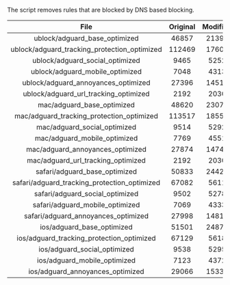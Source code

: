 The script removes rules that are blocked by DNS based blocking.


| File | Original | Modified |
|:----:|:-----:|:-----:|
| ublock/adguard_base_optimized | 46857 | 21390 |
| ublock/adguard_tracking_protection_optimized | 112469 | 17606 |
| ublock/adguard_social_optimized | 9465 | 5252 |
| ublock/adguard_mobile_optimized | 7048 | 4313 |
| ublock/adguard_annoyances_optimized | 27396 | 14512 |
| ublock/adguard_url_tracking_optimized | 2192 | 2030 |
| mac/adguard_base_optimized | 48620 | 23074 |
| mac/adguard_tracking_protection_optimized | 113517 | 18557 |
| mac/adguard_social_optimized | 9514 | 5292 |
| mac/adguard_mobile_optimized | 7769 | 4551 |
| mac/adguard_annoyances_optimized | 27874 | 14744 |
| mac/adguard_url_tracking_optimized | 2192 | 2030 |
| safari/adguard_base_optimized | 50833 | 24421 |
| safari/adguard_tracking_protection_optimized | 67082 | 5611 |
| safari/adguard_social_optimized | 9502 | 5278 |
| safari/adguard_mobile_optimized | 7069 | 4333 |
| safari/adguard_annoyances_optimized | 27998 | 14819 |
| ios/adguard_base_optimized | 51501 | 24877 |
| ios/adguard_tracking_protection_optimized | 67129 | 5618 |
| ios/adguard_social_optimized | 9538 | 5295 |
| ios/adguard_mobile_optimized | 7123 | 4372 |
| ios/adguard_annoyances_optimized | 29066 | 15337 |